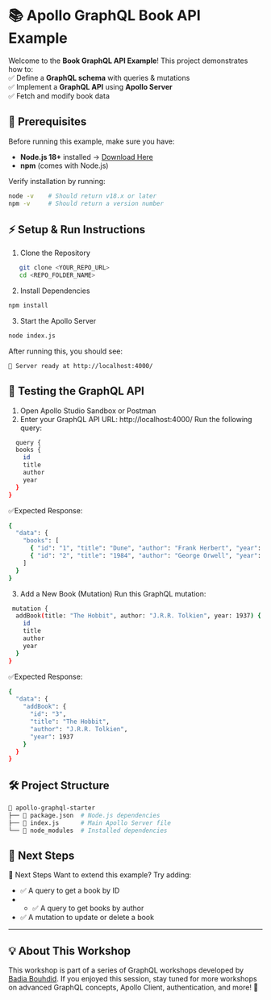 # 📚 Apollo GraphQL Book API Example

Welcome to the **Book GraphQL API Example**! This project demonstrates how to:  
✅ Define a **GraphQL schema** with queries & mutations  
✅ Implement a **GraphQL API** using **Apollo Server**  
✅ Fetch and modify book data
## 📌 Prerequisites
Before running this example, make sure you have:
- **Node.js 18+** installed → [Download Here](https://nodejs.org/)
- **npm** (comes with Node.js)

Verify installation by running:
```bash
node -v    # Should return v18.x or later
npm -v     # Should return a version number
```
## ⚡ Setup & Run Instructions
1. Clone the Repository
```bash
   git clone <YOUR_REPO_URL>
   cd <REPO_FOLDER_NAME>
```
2. Install Dependencies
```bash
npm install
```
3. Start the Apollo Server
```bash
node index.js
```
After running this, you should see:
```bash
🚀 Server ready at http://localhost:4000/
```
## 🔎 Testing the GraphQL API
1. Open Apollo Studio Sandbox or Postman
2. Enter your GraphQL API URL: http://localhost:4000/
Run the following query:
```bash
  query {
  books {
    id
    title
    author
    year
  }
}
```
✅Expected Response:
```bash
{
  "data": {
    "books": [
      { "id": "1", "title": "Dune", "author": "Frank Herbert", "year": 1965 },
      { "id": "2", "title": "1984", "author": "George Orwell", "year": 1949 }
    ]
  }
}
```
3. Add a New Book (Mutation)
Run this GraphQL mutation:
```bash
 mutation {
  addBook(title: "The Hobbit", author: "J.R.R. Tolkien", year: 1937) {
    id
    title
    author
    year
  }
}
```
✅Expected Response:
```bash
{
  "data": {
    "addBook": {
      "id": "3",
      "title": "The Hobbit",
      "author": "J.R.R. Tolkien",
      "year": 1937
    }
  }
}

```
## 🛠 Project Structure
```bash
📂 apollo-graphql-starter
├── 📄 package.json  # Node.js dependencies
├── 📄 index.js      # Main Apollo Server file
└── 📂 node_modules  # Installed dependencies
```
## 🎯 Next Steps
🎯 Next Steps
Want to extend this example? Try adding:
* ✅ A query to get a book by ID
* * ✅ A query to get  books by author
* ✅ A mutation to update or delete a book
--------------------
## 💡 About This Workshop
This workshop is part of a series of GraphQL workshops developed by [Badia Bouhdid](https://tn.linkedin.com/in/badiabouhdid). If you enjoyed this session, stay tuned for more workshops on advanced GraphQL concepts, Apollo Client, authentication, and more! 🚀
